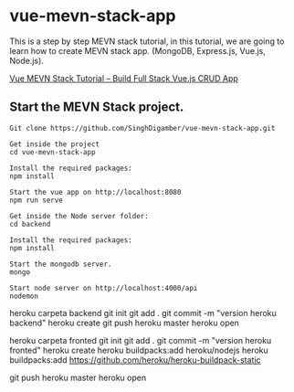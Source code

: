 # vue-mevn-stack-app
This is a step by step MEVN stack tutorial, in this tutorial, we are going to learn how to create MEVN stack app. (MongoDB, Express.js, Vue.js, Node.js).

[Vue MEVN Stack Tutorial – Build Full Stack Vue.js CRUD App](https://www.positronx.io/vue-mevn-stack-tutorial-build-full-stack-vue-js-crud-app/)


## Start the MEVN Stack project.
```
Git clone https://github.com/SinghDigamber/vue-mevn-stack-app.git

Get inside the project
cd vue-mevn-stack-app

Install the required packages:
npm install

Start the vue app on http://localhost:8080
npm run serve

Get inside the Node server folder:
cd backend

Install the required packages:
npm install

Start the mongodb server.
mongo

Start node server on http://localhost:4000/api 
nodemon

```

heroku
carpeta backend
git init
git add .
git commit -m "version heroku backend"
heroku create
git push heroku master
heroku open

heroku 
carpeta fronted
git init
git add .
git commit -m "version heroku fronted"
heroku create
heroku buildpacks:add heroku/nodejs 
heroku buildpacks:add https://github.com/heroku/heroku-buildpack-static

git push heroku master
heroku open